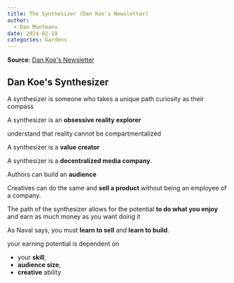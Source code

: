 ```yaml
---
title: The Synthesizer (Dan Koe's Newsletter)
author:
  - Dan Munteanu
date: 2024-02-18
categories: Gardens
---
```

**Source**: [Dan Koe's Newsletter](https://thedankoe.com/)
## Dan Koe's Synthesizer

A synthesizer is someone who takes a unique path
  curiosity as their compass

A synthesizer is an **obsessive reality explorer**

understand that reality cannot be compartmentalized

A synthesizer is a **value creator**

A synthesizer is a **decentralized media company**.

Authors can build an **audience**

Creatives can do the same and **sell a product** without being an employee of a company.

The path of the synthesizer allows for the potential **to do what you enjoy**
  and earn as much money as you want doing it

As Naval says, you must **learn to sell** and **learn to build**.

your earning potential is dependent on 
- your **skill**,
- **audience size**,
- **creative** ability